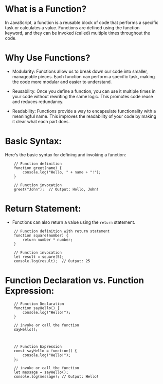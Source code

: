 # What is a Function?

In JavaScript, a function is a reusable block of code that performs a specific task or calculates a value. Functions are defined using the function keyword, and they can be invoked (called) multiple times throughout the code.

# Why Use Functions?

- Modularity: Functions allow us to break down our code into smaller, manageable pieces. Each function can perform a specific task, making the code more modular and easier to understand.

- Reusability: Once you define a function, you can use it multiple times in your code without rewriting the same logic. This promotes code reuse and reduces redundancy.

- Readability: Functions provide a way to encapsulate functionality with a meaningful name. This improves the readability of your code by making it clear what each part does.

# Basic Syntax:

Here's the basic syntax for defining and invoking a function:

```
    // Function definition
    function greet(name) {
        console.log("Hello, " + name + "!");
    }

    // Function invocation
    greet("John");  // Output: Hello, John!

```

# Return Statement:

- Functions can also return a value using the `return` statement.

```
    // Function definition with return statement
    function square(number) {
        return number * number;
    }

    // Function invocation
    let result = square(5);
    console.log(result);  // Output: 25

```

# Function Declaration vs. Function Expression:

```
    // Function Declaration
    function sayHello() {
        console.log("Hello!");
    }

    // invoke or call the function
    sayHello();



    // Function Expression
    const sayHello = function() {
        console.log("Hello!");
    };

    // invoke or call the function
    let message = sayHello();
    console.log(message); // Output: Hello!


```
